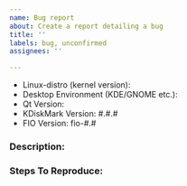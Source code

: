 ```yaml
---
name: Bug report
about: Create a report detailing a bug
title: ''
labels: bug, unconfirmed
assignees: ''

---
```


- Linux-distro (kernel version): 
- Desktop Environment (KDE/GNOME etc.): 
- Qt Version: 
- KDiskMark Version: #.#.#
- FIO Version: fio-#.#

### Description:


 
### Steps To Reproduce:
